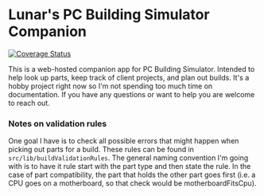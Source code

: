 # Lunar's PC Building Simulator Companion

[![Coverage Status](https://coveralls.io/repos/github/AlyxMoon/lunar-pc-build-sim-companion/badge.svg?branch=main)](https://coveralls.io/github/AlyxMoon/lunar-pc-build-sim-companion?branch=main)

This is a web-hosted companion app for PC Building Simulator. Intended to help look up parts, keep track of client projects, and plan out builds. It's a hobby project right now so I'm not spending too much time on documentation. If you have any questions or want to help you are welcome to reach out.


### Notes on validation rules
One goal I have is to check all possible errors that might happen when picking out parts for a build. These rules can be found in `src/lib/buildValidationRules`. The general naming convention I'm going with is to have it rule start with the part type and then state the rule. In the case of part compatibility, the part that holds the other part goes first (i.e. a CPU goes on a motherboard, so that check would be motherboardFitsCpu).

